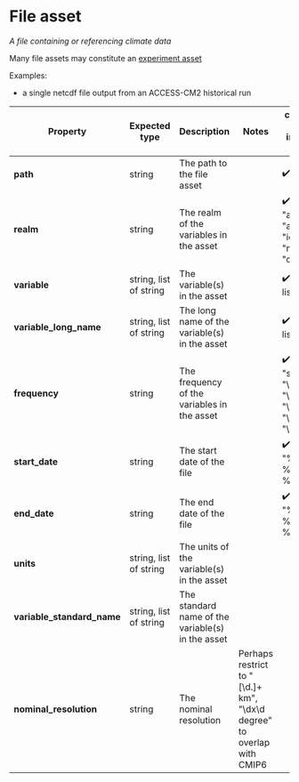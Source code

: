 # File asset

*A file containing or referencing climate data*

Many file assets may constitute an [experiment asset](https://github.com/ACCESS-NRI/schema/blob/main/experiment_asset.md)

Examples: 
- a single netcdf file output from an ACCESS-CM2 historical run

| Property | Expected type | Description | Notes | core column in new intake-esm catalog |
| --- | --- | --- | --- | --- |
| **path** | string | The path to the file asset | | :heavy_check_mark: |
| **realm** | string | The realm of the variables in the asset | | :heavy_check_mark: (allow "aerosol", "atmos", "ice", "land", "multi", "ocean") |
| **variable** | string, list of string | The variable(s) in the asset | | :heavy_check_mark: (enforce as list) |
| **variable_long_name** | string, list of string | The long name of the variable(s) in the asset | | :heavy_check_mark: (enforce as list) |
| **frequency** | string | The frequency of the variables in the asset | | :heavy_check_mark: (allow "fx", "subhr", "\d+hr", "\d+day", "\d+mon", "\d+yr", "\d+dec") |
| **start_date** | string | The start date of the file | | :heavy_check_mark: (allow "%Y-%m-%d, %H:%M:%S") |
| **end_date** | string | The end date of the file | | :heavy_check_mark: (allow "%Y-%m-%d, %H:%M:%S") |
| **units** | string, list of string | The units of the variable(s) in the asset | | |
| **variable_standard_name** | string, list of string | The standard name of the variable(s) in the asset | | |
| **nominal_resolution** | string | The nominal resolution | Perhaps restrict to "[\d.]+ km", "\dx\d degree" to overlap with CMIP6 | |
